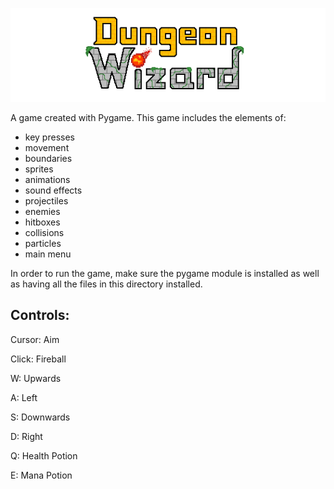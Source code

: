 ![Alt text](sprites/CroppedDungeonWizardLogo.png?raw=true "Dungeon Wizard")

A game created with Pygame. This game includes the elements of:
- key presses
- movement 
- boundaries
- sprites
- animations
- sound effects
- projectiles
- enemies
- hitboxes
- collisions 
- particles
- main menu

In order to run the game, make sure the pygame module is installed as well as having all the files in this directory installed.

## Controls:
Cursor: Aim

Click: Fireball

W: Upwards

A: Left

S: Downwards

D: Right

Q: Health Potion

E: Mana Potion
